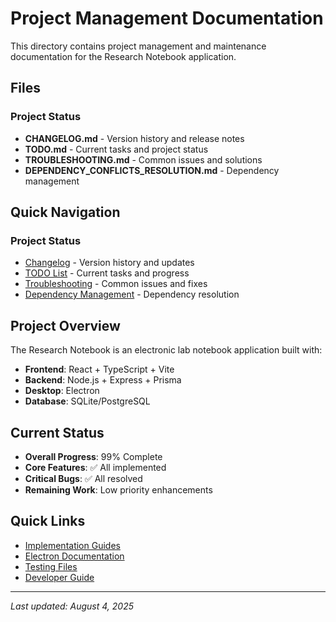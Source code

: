 # Project Management Documentation

This directory contains project management and maintenance documentation for the Research Notebook application.

## Files

### Project Status
- **CHANGELOG.md** - Version history and release notes
- **TODO.md** - Current tasks and project status
- **TROUBLESHOOTING.md** - Common issues and solutions
- **DEPENDENCY_CONFLICTS_RESOLUTION.md** - Dependency management

## Quick Navigation

### Project Status
- [Changelog](CHANGELOG.md) - Version history and updates
- [TODO List](TODO.md) - Current tasks and progress
- [Troubleshooting](TROUBLESHOOTING.md) - Common issues and fixes
- [Dependency Management](DEPENDENCY_CONFLICTS_RESOLUTION.md) - Dependency resolution

## Project Overview

The Research Notebook is an electronic lab notebook application built with:
- **Frontend**: React + TypeScript + Vite
- **Backend**: Node.js + Express + Prisma
- **Desktop**: Electron
- **Database**: SQLite/PostgreSQL

## Current Status

- **Overall Progress**: 99% Complete
- **Core Features**: ✅ All implemented
- **Critical Bugs**: ✅ All resolved
- **Remaining Work**: Low priority enhancements

## Quick Links

- [Implementation Guides](../implementation/)
- [Electron Documentation](../electron/)
- [Testing Files](../testing/)
- [Developer Guide](../DEVELOPER_GUIDE.md)

---

*Last updated: August 4, 2025* 